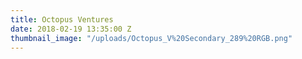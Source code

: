 ```yaml
---
title: Octopus Ventures
date: 2018-02-19 13:35:00 Z
thumbnail_image: "/uploads/Octopus_V%20Secondary_289%20RGB.png"
---
```


